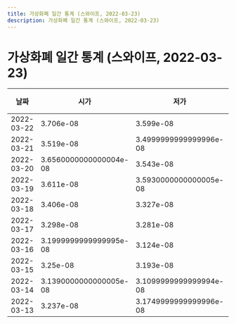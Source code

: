 ```yaml
---
title: 가상화폐 일간 통계 (스와이프, 2022-03-23)
description: 가상화폐 일간 통계 (스와이프, 2022-03-23)
---
```



가상화폐 일간 통계 (스와이프, 2022-03-23)
===

|날짜|시가|저가|고가|종가|비고|
|--|--|--|--|--|--|
|2022-03-22|3.706e-08|3.599e-08|3.758e-08|3.724e-08|    |
|2022-03-21|3.519e-08|3.4999999999999996e-08|3.6569999999999996e-08|3.5979999999999995e-08|    |
|2022-03-20|3.6560000000000004e-08|3.543e-08|3.981e-08|3.543e-08|    |
|2022-03-19|3.611e-08|3.5930000000000005e-08|3.803e-08|3.6560000000000004e-08|    |
|2022-03-18|3.406e-08|3.327e-08|3.71e-08|3.5620000000000004e-08|    |
|2022-03-17|3.298e-08|3.281e-08|3.451e-08|3.423e-08|    |
|2022-03-16|3.1999999999999995e-08|3.124e-08|3.274e-08|3.274e-08|    |
|2022-03-15|3.25e-08|3.193e-08|3.2669999999999994e-08|3.193e-08|    |
|2022-03-14|3.1390000000000005e-08|3.1099999999999994e-08|3.174e-08|3.174e-08|    |
|2022-03-13|3.237e-08|3.1749999999999996e-08|3.2480000000000004e-08|3.179e-08|    |
